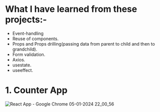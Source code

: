 # What I have learned from these projects:-
* Event-handling
* Reuse of components.
* Props and Props drilling(passing data from parent to child and then to grandchild).
* Form validation.
* Axios.
* usestate.
* useeffect.

# 1. Counter App
![React App - Google Chrome 05-01-2024 22_00_56](https://github.com/Vikasbisariya-dev/25-ReactJS-Practice-Projects/assets/101662974/350bae79-0ab9-41ba-bf00-988900e87d0c)
